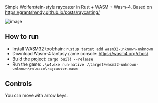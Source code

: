 Simple Wolfenstein-style raycaster in Rust + WASM + Wasm-4.
Based on <https://grantshandy.github.io/posts/raycasting/>

![image](./doc/main_screen.png)


## How to run
* Install WASM32 toolchain: `rustup target add wasm32-unknown-unknown`
* Download Wasm-4 fantasy game console: <https://wasm4.org/docs/>
* Build the project: `cargo build --release`
* Run the game: `.\w4.exe run-native .\target\wasm32-unknown-unknown\release\raycaster.wasm`

## Controls

You can move with arrow keys.
